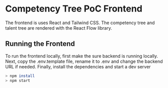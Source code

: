# Competency Tree PoC Frontend

The frontend is uses React and Tailwind CSS. The competency tree and talent tree are rendered with the React Flow library.

## Running the Frontend

To run the frontend locally, first make the sure backend is running locally. Next, copy the .env.template file, rename it to .env and change the backend URL if needed. Finally, install the dependencies and start a dev server
```bash
> npm install
> npm start
```